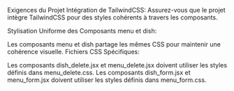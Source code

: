 Exigences du Projet
Intégration de TailwindCSS: Assurez-vous que le projet intègre TailwindCSS pour des styles cohérents à travers les composants.

Stylisation Uniforme des Composants menu et dish:

Les composants menu et dish partage les mêmes CSS pour maintenir une cohérence visuelle.
Fichiers CSS Spécifiques:

Les composants dish_delete.jsx et menu_delete.jsx doivent utiliser les styles définis dans menu_delete.css.
Les composants dish_form.jsx et menu_form.jsx doivent utiliser les styles définis dans menu_form.css.